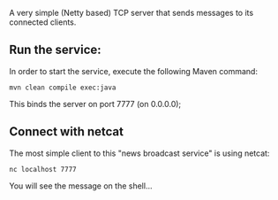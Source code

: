 A very simple (Netty based) TCP server that sends messages to its connected clients.

## Run the service:

In order to start the service, execute the following Maven command:

    mvn clean compile exec:java

This binds the server on port 7777 (on 0.0.0.0);

## Connect with netcat

The most simple client to this "news broadcast service" is using netcat:

    nc localhost 7777

You will see the message on the shell...

  <service>
